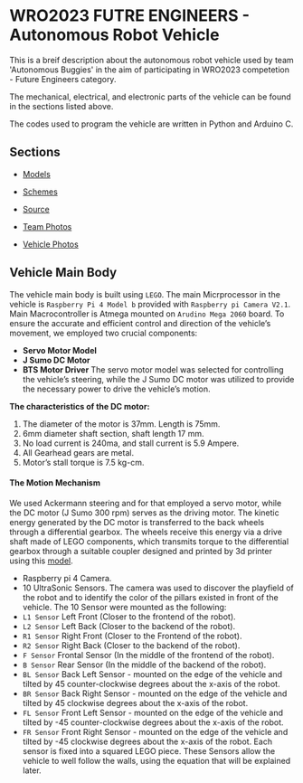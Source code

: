 
# WRO2023 FUTRE ENGINEERS - Autonomous Robot Vehicle

This is a breif description about the autonomous robot vehicle used by team 'Autonomous Buggies' in the aim of participating in WRO2023 competetion - Future Engineers category. 
 

The mechanical, electrical, and electronic parts of the vehicle can be found in the sections listed above.

The codes used to program the vehicle are written in Python and Arduino C.
## Sections

 - [Models](#)
 - [Schemes](#)
 - [Source](#)

- [Team Photos](#)
- [Vehicle Photos](#)



## Vehicle Main Body
The vehicle main body is built using `LEGO`.
The main Micrprocessor in the vehicle is `Raspberry Pi 4 Model b` provided with `Raspberry pi Camera V2.1`.
Main Macrocontroller is Atmega mounted on `Arudino Mega 2060` board.
To ensure the accurate and efficient control and direction of the vehicle’s movement, we employed two crucial components:
- **Servo Motor Model**
- **J Sumo DC Motor**
- **BTS Motor Driver**
The servo motor model was selected for controlling the vehicle’s steering, while the J Sumo DC motor was utilized to provide the necessary power to drive the vehicle’s motion. 

**The characteristics of the DC motor:**
1. The diameter of the motor is 37mm. Length is 75mm.
2. 6mm diameter shaft section, shaft length 17 mm.
3. No load current is 240ma, and stall current is 5.9 Ampere.
4. All Gearhead gears are metal.
5. Motor’s stall torque is 7.5 kg-cm.

#### The Motion Mechanism 
We used Ackermann steering and for that employed a servo motor, while the DC motor (J Sumo 300 rpm) serves as the driving motor. The kinetic energy generated by the DC motor is transferred to the back wheels through a differential gearbox. The wheels receive this energy via a drive shaft made of LEGO components, which transmits torque to the differential gearbox through a suitable coupler designed and printed by 3d printer using this [model]().

- Raspberry pi 4 Camera.
- 10 UltraSonic Sensors.
The camera was used to discover the playfield of the robot and to identify the color of the pillars existed in front of the vehicle.
The 10 Sensor were mounted as the following:
- `L1 Sensor` Left Front (Closer to the frontend of the robot).
- `L2 Sensor` Left Back (Closer to the backend of the robot).
- `R1 Sensor` Right Front (Closer to the Frontend of the robot).
- `R2 Sensor` Right Back (Closer to the backend of the robot).
- `F Sensor` Frontal Sensor (In the middle of the frontend of the robot).
- `B Sensor` Rear Sensor (In the middle of the backend of the robot).
- `BL Sensor` Back Left Sensor - mounted on the edge of the vehicle and tilted by 45 counter-clockwise degrees about the x-axis of the robot.  
- `BR Sensor` Back Right Sensor - mounted on the edge of the vehicle and tilted by 45 clockwise degrees about the x-axis of the robot.
- `FL Sensor` Front Left Sensor - mounted on the edge of the vehicle and tilted by -45 counter-clockwise degrees about the x-axis of the robot.  
- `FR Sensor` Front Right Sensor - mounted on the edge of the vehicle and tilted by -45 clockwise degrees about the x-axis of the robot.
Each sensor is fixed into a squared LEGO piece. These Sensors allow the vehicle to well follow the walls, using the equation that will be explained later.

